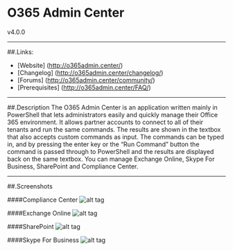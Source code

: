 # O365 Admin Center


v4.0.0

___

##.Links:

- [Website] (http://o365admin.center/)
- [Changelog] (http://o365admin.center/changelog/)
- [Forums] (http://o365admin.center/community/)
- [Prerequisites] (http://o365admin.center/FAQ/)

___

##.Description
The O365 Admin Center is an application written mainly in PowerShell that lets administrators easily and quickly manage their Office 365 environment. It allows partner accounts to connect to all of their tenants and run the same commands. The results are shown in the textbox that also accepts custom commands as input. The commands can be typed in, and by pressing the enter key or the “Run Command” button the command is passed through to PowerShell and the results are displayed back on the same textbox. You can manage Exchange Online, Skype For Business, SharePoint and Compliance Center.

___

##.Screenshots

####Compliance Center
![alt tag](http://o365admin.center/wp-content/uploads/2016/06/Compliance_Center.png)

####Exchange Online
![alt tag](http://o365admin.center/wp-content/uploads/2016/06/Exchange_Online.png)

####SharePoint
![alt tag](http://o365admin.center/wp-content/uploads/2016/06/SharePoint.png)

####Skype For Business
![alt tag](http://o365admin.center/wp-content/uploads/2016/06/Skype_For_Business.png)
